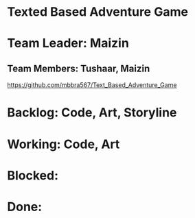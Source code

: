 # Texted Based Adventure Game
# Team Leader: Maizin
## Team Members: Tushaar, Maizin
https://github.com/mbbra567/Text_Based_Adventure_Game
# Backlog: Code, Art, Storyline
# Working: Code, Art
# Blocked:
# Done:
